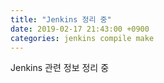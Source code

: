 ```yaml
---
title: "Jenkins 정리 중"
date: 2019-02-17 21:43:00 +0900
categories: jenkins compile make
---
```

Jenkins 관련 정보 정리 중
